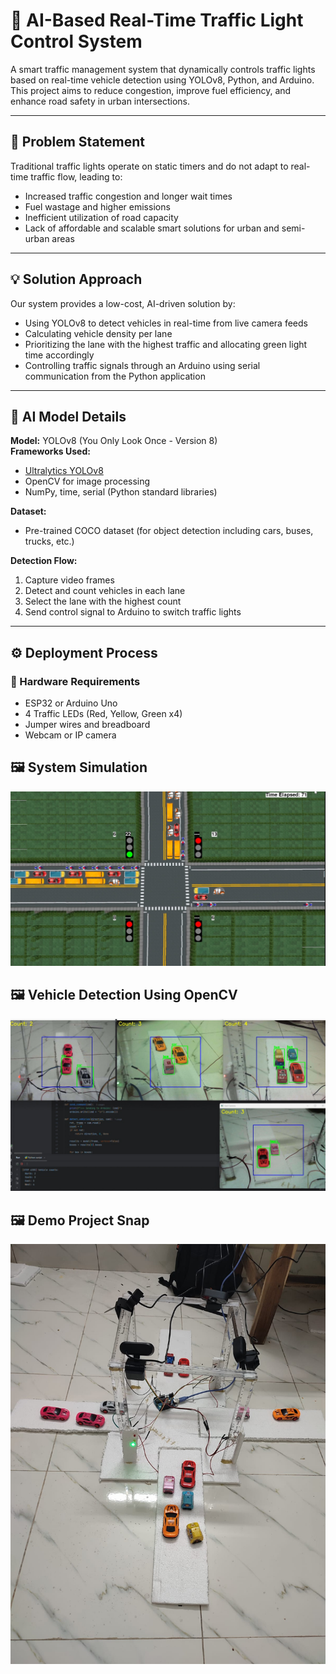 # 🚦 AI-Based Real-Time Traffic Light Control System

A smart traffic management system that dynamically controls traffic lights based on real-time vehicle detection using YOLOv8, Python, and Arduino. This project aims to reduce congestion, improve fuel efficiency, and enhance road safety in urban intersections.

---

## 📌 Problem Statement

Traditional traffic lights operate on static timers and do not adapt to real-time traffic flow, leading to:
- Increased traffic congestion and longer wait times
- Fuel wastage and higher emissions
- Inefficient utilization of road capacity
- Lack of affordable and scalable smart solutions for urban and semi-urban areas

---

## 💡 Solution Approach

Our system provides a low-cost, AI-driven solution by:
- Using YOLOv8 to detect vehicles in real-time from live camera feeds
- Calculating vehicle density per lane
- Prioritizing the lane with the highest traffic and allocating green light time accordingly
- Controlling traffic signals through an Arduino using serial communication from the Python application

---

## 🤖 AI Model Details

**Model:** YOLOv8 (You Only Look Once - Version 8)  
**Frameworks Used:**  
- [Ultralytics YOLOv8](https://github.com/ultralytics/ultralytics)
- OpenCV for image processing
- NumPy, time, serial (Python standard libraries)

**Dataset:**  
- Pre-trained COCO dataset (for object detection including cars, buses, trucks, etc.)

**Detection Flow:**  
1. Capture video frames
2. Detect and count vehicles in each lane
3. Select the lane with the highest count
4. Send control signal to Arduino to switch traffic lights

---

## ⚙️ Deployment Process

### 🔧 Hardware Requirements
- ESP32 or Arduino Uno
- 4 Traffic LEDs (Red, Yellow, Green x4)
- Jumper wires and breadboard
- Webcam or IP camera

## 🖼️ System Simulation

![Traffic Simulation](assets/simulation.jpg)

## 🖼️ Vehicle Detection Using OpenCV

![Traffic Simulation](assets/open_cv.jpg)

## 🖼️ Demo Project Snap

![Traffic Simulation](assets/demo%20project.jpg)